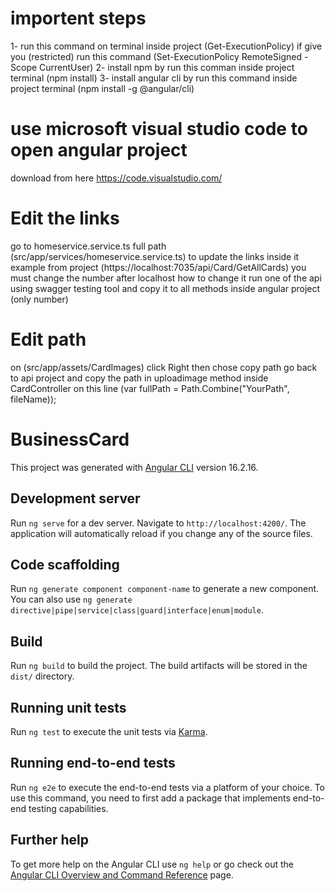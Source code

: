 # importent steps 
1- run this command on terminal inside project (Get-ExecutionPolicy) if give you (restricted) run this command (Set-ExecutionPolicy RemoteSigned -Scope CurrentUser) 
2- install npm by run this comman inside project terminal (npm install)
3- install angular cli by run this command inside project terminal (npm install -g @angular/cli)


# use microsoft visual studio code to open angular project
  download from here https://code.visualstudio.com/

# Edit the links 

go to homeservice.service.ts 
full path (src/app/services/homeservice.service.ts) 
to update the links inside it 
example from project 
(https://localhost:7035/api/Card/GetAllCards)
you must change the number after localhost 
how to change it 
run one of the api using swagger testing tool 
and copy it to all methods inside angular project (only number)

# Edit path 
on (src/app/assets/CardImages) 
click Right then chose copy path 
go back to api project 
and copy the path in 
uploadimage method inside CardController 
on this line (var fullPath = Path.Combine("YourPath", fileName));



# BusinessCard

This project was generated with [Angular CLI](https://github.com/angular/angular-cli) version 16.2.16.

## Development server

Run `ng serve` for a dev server. Navigate to `http://localhost:4200/`. The application will automatically reload if you change any of the source files.

## Code scaffolding

Run `ng generate component component-name` to generate a new component. You can also use `ng generate directive|pipe|service|class|guard|interface|enum|module`.

## Build

Run `ng build` to build the project. The build artifacts will be stored in the `dist/` directory.

## Running unit tests

Run `ng test` to execute the unit tests via [Karma](https://karma-runner.github.io).

## Running end-to-end tests

Run `ng e2e` to execute the end-to-end tests via a platform of your choice. To use this command, you need to first add a package that implements end-to-end testing capabilities.

## Further help

To get more help on the Angular CLI use `ng help` or go check out the [Angular CLI Overview and Command Reference](https://angular.io/cli) page.
